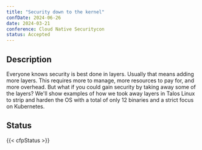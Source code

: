 ```yaml
---
title: "Security down to the kernel"
confDate: 2024-06-26
date: 2024-03-21
conference: Cloud Native Securitycon
status: Accepted
---
```


## Description

Everyone knows security is best done in layers. Usually that means adding more layers. This requires more to manage, more resources to pay for, and more overhead. But what if you could gain security by taking away some of the layers? We'll show examples of how we took away layers in Talos Linux to strip and harden the OS with a total of only 12 binaries and a strict focus on Kubernetes.

## Status

{{< cfpStatus >}}
